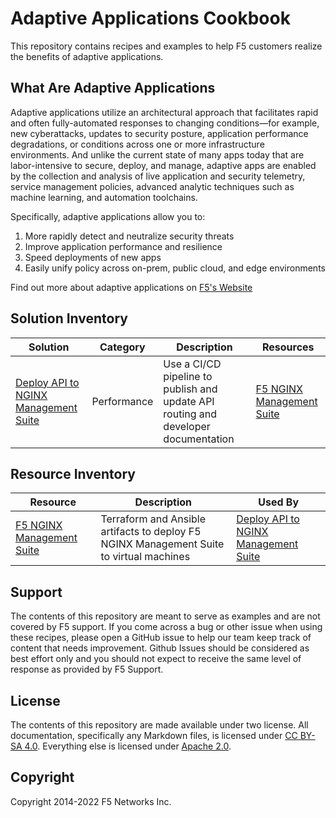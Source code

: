 # Adaptive Applications Cookbook

This repository contains recipes and examples to help F5 customers realize the benefits of adaptive applications.

## What Are Adaptive Applications

Adaptive applications utilize an architectural approach that facilitates rapid and often fully-automated responses to changing conditions—for example, new cyberattacks, updates to security posture, application performance degradations, or conditions across one or more infrastructure environments.
And unlike the current state of many apps today that are labor-intensive to secure, deploy, and manage, adaptive apps are enabled by the collection and analysis of live application and security telemetry, service management policies, advanced analytic techniques such as machine learning, and automation toolchains.

Specifically, adaptive applications allow you to:
1. More rapidly detect and neutralize security threats
2. Improve application performance and resilience
3. Speed deployments of new apps
4. Easily unify policy across on-prem, public cloud, and edge environments


Find out more about adaptive applications on [F5's Website](https://www.f5.com/company/adaptive-applications)

## Solution Inventory

| Solution | Category | Description | Resources |
| -------- | -------- |----------- | --------- |
| [Deploy API to NGINX Management Suite](solutions/deploy-api-to-f5-nginx-management-suite) | Performance | Use a CI/CD pipeline to publish and update API routing and developer documentation | [F5 NGINX Management Suite](resources/f5-nginx-management-suite) |

## Resource Inventory

| Resource | Description | Used By |
| -------- | ----------- | ------- |
| [F5 NGINX Management Suite](resources/f5-nginx-management-suite) | Terraform and Ansible artifacts to deploy F5 NGINX Management Suite to virtual machines | [Deploy API to NGINX Management Suite](solutions/deploy-api-to-f5-nginx-management-suite) |

## Support

The contents of this repository are meant to serve as examples and are not covered by F5 support.
If you come across a bug or other issue when using these recipes, please open a GitHub issue to help our team keep track of content that needs improvement.
Github Issues should be considered as best effort only and you should not expect to receive the same level of response as provided by F5 Support.

## License

The contents of this repository are made available under two license.
All documentation, specifically any Markdown files, is licensed under [CC BY-SA 4.0](https://creativecommons.org/licenses/by-sa/4.0/legalcode).
Everything else is licensed under [Apache 2.0](LICENSE).

## Copyright

Copyright 2014-2022 F5 Networks Inc.
